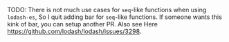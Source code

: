 TODO: There is not much use cases for `seq`-like functions when using `lodash-es`, So I quit adding bar for `seq`-like functions. If someone wants this kink of bar, you can setup another PR. Also see Here https://github.com/lodash/lodash/issues/3298.
